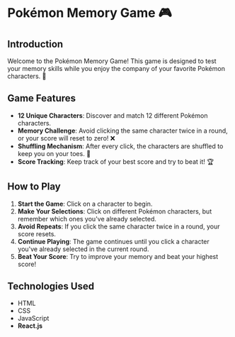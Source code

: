 # Pokémon Memory Game 🎮

## Introduction
Welcome to the Pokémon Memory Game! This game is designed to test your memory skills while you enjoy the company of your favorite Pokémon characters. 🧠

## Game Features
- **12 Unique Characters**: Discover and match 12 different Pokémon characters.
- **Memory Challenge**: Avoid clicking the same character twice in a round, or your score will reset to zero! ❌
- **Shuffling Mechanism**: After every click, the characters are shuffled to keep you on your toes. 🔄
- **Score Tracking**: Keep track of your best score and try to beat it! 🏆

## How to Play
1. **Start the Game**: Click on a character to begin.
2. **Make Your Selections**: Click on different Pokémon characters, but remember which ones you've already selected.
3. **Avoid Repeats**: If you click the same character twice in a round, your score resets.
4. **Continue Playing**: The game continues until you click a character you've already selected in the current round.
5. **Beat Your Score**: Try to improve your memory and beat your highest score!

## Technologies Used
- HTML
- CSS
- JavaScript
- **React.js**
